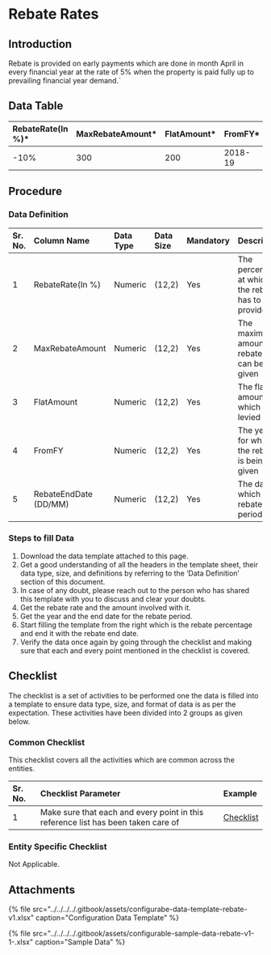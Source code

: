 # Rebate Rates

## Introduction

Rebate is provided on early payments which are done in month April in every financial year at the rate of 5% when the property is paid fully up to prevailing financial year demand.\`

## Data Table

| RebateRate\(In %\)\* | MaxRebateAmount\* | FlatAmount\* | FromFY\* | RebateEndDate \(DD/MM\)\* |
| :--- | :--- | :--- | :--- | :--- |
| -10% | 300 | 200 | 2018-19 | 01/10 |

## Procedure

### Data Definition

| Sr. No. | Column Name | Data Type | Data Size | Mandatory | Description |
| :--- | :--- | :--- | :--- | :--- | :--- |
| 1 | RebateRate\(In %\) | Numeric | \(12,2\) | Yes | The percentage at which the rebate has to be provided |
| 2 | MaxRebateAmount | Numeric | \(12,2\) | Yes | The maximum amount of rebate that can be given |
| 3 | FlatAmount | Numeric | \(12,2\) | Yes | The flat amount which is levied |
| 4 | FromFY | Numeric | \(12,2\) | Yes | The year for which the rebate is being given |
| 5 | RebateEndDate \(DD/MM\) | Numeric | \(12,2\) | Yes | The date at which the rebate period ends |

### Steps to fill Data

1. Download the data template attached to this page.
2. Get a good understanding of all the headers in the template sheet, their data type, size, and definitions by referring to the ‘Data Definition’ section of this document.
3. In case of any doubt, please reach out to the person who has shared this template with you to discuss and clear your doubts.
4. Get the rebate rate and the amount involved with it.
5. Get the year and the end date for the rebate period.
6. Start filling the template from the right which is the rebate percentage and end it with the rebate end date.
7. Verify the data once again by going through the checklist and making sure that each and every point mentioned in the checklist is covered.

## Checklist

The checklist is a set of activities to be performed one the data is filled into a template to ensure data type, size, and format of data is as per the expectation. These activities have been divided into 2 groups as given below.

### Common Checklist

This checklist covers all the activities which are common across the entities.

| Sr. No. | Checklist Parameter | Example |
| :--- | :--- | :--- |
| 1 | Make sure that each and every point in this reference list has been taken care of | [Checklist](../common-config/checklist.md) |

### Entity Specific Checklist

Not Applicable.

## Attachments

{% file src="../../../../.gitbook/assets/configurabe-data-template-rebate-v1.xlsx" caption="Configuration Data Template" %}

{% file src="../../../../.gitbook/assets/configurable-sample-data-rebate-v1-1-.xlsx" caption="Sample Data" %}

